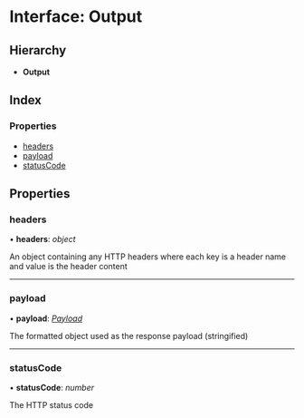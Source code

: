 
# Interface: Output

## Hierarchy

* **Output**

## Index

### Properties

* [headers](boom.output.md#headers)
* [payload](boom.output.md#payload)
* [statusCode](boom.output.md#statuscode)

## Properties

###  headers

• **headers**: *object*

An object containing any HTTP headers where each key is a header name and value is the header content

___

###  payload

• **payload**: *[Payload](boom.payload.md)*

The formatted object used as the response payload (stringified)

___

###  statusCode

• **statusCode**: *number*

The HTTP status code
